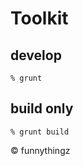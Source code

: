 # Toolkit

## develop

```shell
% grunt
```

## build only

```shell
% grunt build
```

&copy; funnythingz
